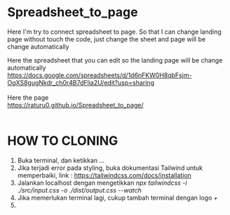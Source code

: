 # Spreadsheet_to_page
Here I'm try to connect spreadsheet to page. So that I can change landing page without touch the code, just change the sheet and page will be change automatically

Here the spreadsheet that you can edit so the landing page will be change automatically
<br>
https://docs.google.com/spreadsheets/d/1d6nFKW0H8qbFsjm-OqXS8gugNkdr_ch0r4B7dFlia2U/edit?usp=sharing 
<br> <br>
Here the page
<br>
https://raturu0.github.io/Spreadsheet_to_page/
<br><br>
# HOW TO CLONING
1. Buka terminal, dan ketikkan ...
2. Jika terjadi error pada styling, buka dokumentasi Tailwind untuk memperbaiki, link : https://tailwindcss.com/docs/installation
3. Jalankan localhost dengan mengetikkan *npx tailwindcss -i ./src/input.css -o ./dist/output.css --watch*
4. Jika memerlukan terminal lagi, cukup tambah terminal dengan logo *+*
5. 
